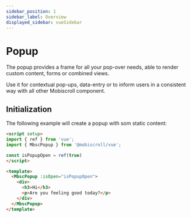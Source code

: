```yaml
---
sidebar_position: 1
sidebar_label: Overview
displayed_sidebar: vueSidebar
---
```


# Popup

The popup provides a frame for all your pop-over needs, able to render custom content, forms or combined views.

Use it for contextual pop-ups, data-entry or to inform users in a consistent way with all other Mobiscroll component.

## Initialization

The following example will create a popup with som static content:

```html title="Popup with content"
<script setup>
import { ref } from 'vue';
import { MbscPopup } from '@mobiscroll/vue';

const isPopupOpen = ref(true)
</script>

<template>
  <MbscPopup :isOpen="isPopupOpen">
    <div>
      <h3>Hi</h3>
      <p>Are you feeling good today?</p>
    </div>
  </MbscPopup>
</template>
```
